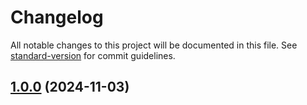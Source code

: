 # Changelog

All notable changes to this project will be documented in this file. See [standard-version](https://github.com/conventional-changelog/standard-version) for commit guidelines.

## [1.0.0](https://github.com/raphaaj/tablab-i18n/compare/v1.0.0-alpha.2...v1.0.0) (2024-11-03)
